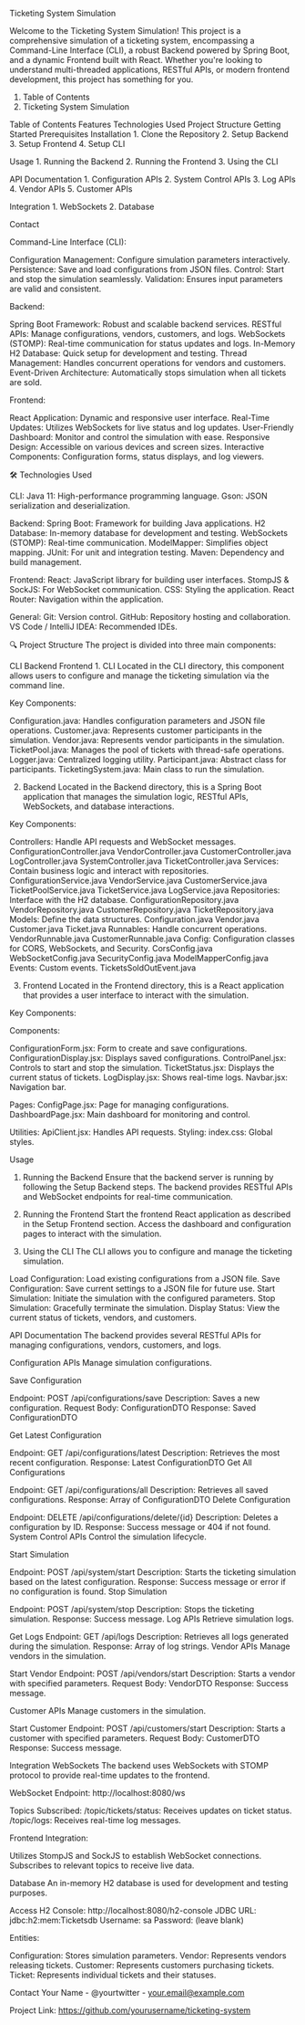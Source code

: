 Ticketing System Simulation

Welcome to the Ticketing System Simulation! This project is a comprehensive simulation of a ticketing system, encompassing a Command-Line Interface (CLI), a robust Backend powered by Spring Boot, and a dynamic Frontend built with React.
Whether you're looking to understand multi-threaded applications, RESTful APIs, or modern frontend development, this project has something for you.

1. Table of Contents
2. Ticketing System Simulation

Table of Contents
  Features
  Technologies Used
  Project Structure
  Getting Started
  Prerequisites
  Installation
    1. Clone the Repository
    2. Setup Backend
    3. Setup Frontend
    4. Setup CLI
       
  Usage
    1. Running the Backend
    2. Running the Frontend
    3. Using the CLI
     
  API Documentation
    1. Configuration APIs
    2. System Control APIs
    3. Log APIs
    4. Vendor APIs
    5. Customer APIs
    
  Integration
    1. WebSockets
    2. Database
    
  Contact


Command-Line Interface (CLI):

  Configuration Management: Configure simulation parameters interactively.
  Persistence: Save and load configurations from JSON files.
  Control: Start and stop the simulation seamlessly.
  Validation: Ensures input parameters are valid and consistent.
  
Backend:

  Spring Boot Framework: Robust and scalable backend services.
  RESTful APIs: Manage configurations, vendors, customers, and logs.
  WebSockets (STOMP): Real-time communication for status updates and logs.
  In-Memory H2 Database: Quick setup for development and testing.
  Thread Management: Handles concurrent operations for vendors and customers.
  Event-Driven Architecture: Automatically stops simulation when all tickets are sold.
  
Frontend:

  React Application: Dynamic and responsive user interface.
  Real-Time Updates: Utilizes WebSockets for live status and log updates.
  User-Friendly Dashboard: Monitor and control the simulation with ease.
  Responsive Design: Accessible on various devices and screen sizes.
  Interactive Components: Configuration forms, status displays, and log viewers.
  
🛠️ Technologies Used

CLI:
  Java 11: High-performance programming language.
  Gson: JSON serialization and deserialization.
  
Backend:
  Spring Boot: Framework for building Java applications.
  H2 Database: In-memory database for development and testing.
  WebSockets (STOMP): Real-time communication.
  ModelMapper: Simplifies object mapping.
  JUnit: For unit and integration testing.
  Maven: Dependency and build management.
  
Frontend:
  React: JavaScript library for building user interfaces.
  StompJS & SockJS: For WebSocket communication.
  CSS: Styling the application.
  React Router: Navigation within the application.
  
General:
  Git: Version control.
  GitHub: Repository hosting and collaboration.
  VS Code / IntelliJ IDEA: Recommended IDEs.
  
🔍 Project Structure
  The project is divided into three main components:

  CLI
  Backend
  Frontend
    1. CLI
      Located in the CLI directory, this component allows users to configure and manage the ticketing simulation via the command line.

  Key Components:

  Configuration.java: Handles configuration parameters and JSON file operations.
  Customer.java: Represents customer participants in the simulation.
  Vendor.java: Represents vendor participants in the simulation.
  TicketPool.java: Manages the pool of tickets with thread-safe operations.
  Logger.java: Centralized logging utility.
  Participant.java: Abstract class for participants.
  TicketingSystem.java: Main class to run the simulation.

  2. Backend
    Located in the Backend directory, this is a Spring Boot application that manages the simulation logic, RESTful APIs, WebSockets, and database interactions.

  Key Components:
  
  Controllers: Handle API requests and WebSocket messages.
  ConfigurationController.java
  VendorController.java
  CustomerController.java
  LogController.java
  SystemController.java
  TicketController.java
  Services: Contain business logic and interact with repositories.
  ConfigurationService.java
  VendorService.java
  CustomerService.java
  TicketPoolService.java
  TicketService.java
  LogService.java
  Repositories: Interface with the H2 database.
  ConfigurationRepository.java
  VendorRepository.java
  CustomerRepository.java
  TicketRepository.java
  Models: Define the data structures.
  Configuration.java
  Vendor.java
  Customer.java
  Ticket.java
  Runnables: Handle concurrent operations.
  VendorRunnable.java
  CustomerRunnable.java
  Config: Configuration classes for CORS, WebSockets, and Security.
  CorsConfig.java
  WebSocketConfig.java
  SecurityConfig.java
  ModelMapperConfig.java
  Events: Custom events.
  TicketsSoldOutEvent.java
  
  3. Frontend
    Located in the Frontend directory, this is a React application that provides a user interface to interact with the simulation.

  Key Components:

  Components:
  
  ConfigurationForm.jsx: Form to create and save configurations.
  ConfigurationDisplay.jsx: Displays saved configurations.
  ControlPanel.jsx: Controls to start and stop the simulation.
  TicketStatus.jsx: Displays the current status of tickets.
  LogDisplay.jsx: Shows real-time logs.
  Navbar.jsx: Navigation bar.
  
  Pages:
  ConfigPage.jsx: Page for managing configurations.
  DashboardPage.jsx: Main dashboard for monitoring and control.
  
  Utilities:
  ApiClient.jsx: Handles API requests.
  Styling:
  index.css: Global styles.

Usage
  1. Running the Backend
    Ensure that the backend server is running by following the Setup Backend steps. The backend provides RESTful APIs and WebSocket endpoints for real-time communication.
  
  2. Running the Frontend
    Start the frontend React application as described in the Setup Frontend section. Access the dashboard and configuration pages to interact with the simulation.

  3. Using the CLI
    The CLI allows you to configure and manage the ticketing simulation.

  Load Configuration: Load existing configurations from a JSON file.
  Save Configuration: Save current settings to a JSON file for future use.
  Start Simulation: Initiate the simulation with the configured parameters.
  Stop Simulation: Gracefully terminate the simulation.
  Display Status: View the current status of tickets, vendors, and customers.

API Documentation
  The backend provides several RESTful APIs for managing configurations, vendors, customers, and logs.

  Configuration APIs
  Manage simulation configurations.

  Save Configuration

  Endpoint: POST /api/configurations/save
  Description: Saves a new configuration.
  Request Body: ConfigurationDTO
  Response: Saved ConfigurationDTO

  Get Latest Configuration

  Endpoint: GET /api/configurations/latest
  Description: Retrieves the most recent configuration.
  Response: Latest ConfigurationDTO
  Get All Configurations

  Endpoint: GET /api/configurations/all
  Description: Retrieves all saved configurations.
  Response: Array of ConfigurationDTO
  Delete Configuration

  Endpoint: DELETE /api/configurations/delete/{id}
  Description: Deletes a configuration by ID.
  Response: Success message or 404 if not found.
  System Control APIs
  Control the simulation lifecycle.

  Start Simulation

  Endpoint: POST /api/system/start
  Description: Starts the ticketing simulation based on the latest configuration.
  Response: Success message or error if no configuration is found.
  Stop Simulation

  Endpoint: POST /api/system/stop
  Description: Stops the ticketing simulation.
  Response: Success message.
  Log APIs
  Retrieve simulation logs.
  
  Get Logs
  Endpoint: GET /api/logs
  Description: Retrieves all logs generated during the simulation.
  Response: Array of log strings.
  Vendor APIs
  Manage vendors in the simulation.
  
  Start Vendor
  Endpoint: POST /api/vendors/start
  Description: Starts a vendor with specified parameters.
  Request Body: VendorDTO
  Response: Success message.

  Customer APIs
  Manage customers in the simulation.
  
  Start Customer
  Endpoint: POST /api/customers/start
  Description: Starts a customer with specified parameters.
  Request Body: CustomerDTO
  Response: Success message.


Integration
  WebSockets
    The backend uses WebSockets with STOMP protocol to provide real-time updates to the frontend.

  WebSocket Endpoint: http://localhost:8080/ws
  
  Topics Subscribed:
    /topic/tickets/status: Receives updates on ticket status.
    /topic/logs: Receives real-time log messages.
    
  Frontend Integration:
  
  Utilizes StompJS and SockJS to establish WebSocket connections.
  Subscribes to relevant topics to receive live data.
  
  Database
  An in-memory H2 database is used for development and testing purposes.

  Access H2 Console: http://localhost:8080/h2-console
  JDBC URL: jdbc:h2:mem:Ticketsdb
  Username: sa
  Password: (leave blank)
  
  Entities:
  
  Configuration: Stores simulation parameters.
  Vendor: Represents vendors releasing tickets.
  Customer: Represents customers purchasing tickets.
  Ticket: Represents individual tickets and their statuses.





 Contact
Your Name - @yourtwitter - your.email@example.com

Project Link: https://github.com/yourusername/ticketing-system



